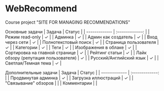 # WebRecommend
Course project "SITE FOR MANAGING RECOMMENDATIONS"

Основные задачи
| Задача  | Статус |
| ------------- | :-------------: |
| Режим read-only  | ✓  |
| Админка  | ✓  |
| Админ как создатель  | ✓  |
| Вход через сети  | ✓  |
| Полнотекстовый поиск  | ✓  |
| Страница пользователя  | ✓  |
| Категории  | ✓  |
| Теги  | ✓  |
| Изображения в облаке  | ✓  |
| Сортировка на главной странице  | ✓  |
| Рейтинг статьи  | ✓  |
| Лайк обзору (репутация пользователя)  | ✓  |
| Русский/Английский язык  | ✓  |
| Светлая/Темная тема  | ✓  |

Дополнительные задачи
| Задача  | Статус |
| ------------- | :-------------: |
| Продвинутая админка  | ✓  |
| Загрузка иллюстраций  | ✓  |
| "Связывание" обзоров  |   |
| Комментарии  |   |
